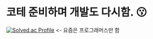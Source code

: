 # 코테 준비하며 개발도 다시함. 😗
[![Solved.ac Profile](http://mazassumnida.wtf/api/v2/generate_badge?boj=kim_tk)](https://solved.ac/kim_tk/)  <- 요즘은 프로그래머스만 함 
